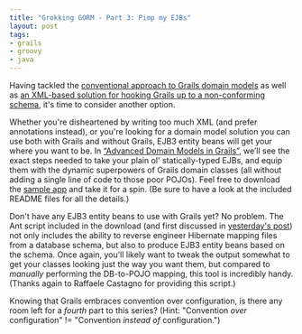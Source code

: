 ```yaml
---
title: "Grokking GORM - Part 3: Pimp my EJBs"
layout: post
tags:
- grails
- groovy
- java
---
```

Having tackled the [conventional approach to Grails domain models](http://jasonrudolph.com/blog/2007/07/20/groking-gorm-part-1-conventional-thinking/ "Grokking GORM - Part 1: Conventional Thinking") as well as [an XML-based solution for hooking Grails up to a non-conforming schema](http://jasonrudolph.com/blog/2007/07/21/groking-gorm-part-2-no-schema-left-behind/ "Grokking GORM - Part 2: No Schema Left Behind"), it's time to consider another option.  

Whether you're disheartened by writing too much XML (and prefer annotations instead), or you're looking for a domain model solution you can use both with Grails and without Grails, EJB3 entity beans will get your where you want to be.  In [“Advanced Domain Models in Grails”](http://www.nofluffjuststuff.com/speaker_topic_view.jsp?topicId=609), we’ll see the exact steps needed to take your plain ol' statically-typed EJBs, and equip them with the dynamic superpowers of Grails domain classes (all without adding a single line of code to those poor POJOs).  Feel free to download the [sample app](http://jasonrudolph.com/downloads/presentations/Advanced_Domain_Models_in_Grails-Example_Code.zip) and take it for a spin.  (Be sure to have a look at the included README files for all the details.)

Don't have any EJB3 entity beans to use with Grails yet?  No problem.  The Ant script included in the download (and first discussed in [yesterday's post](http://jasonrudolph.com/blog/2007/07/21/groking-gorm-part-2-no-schema-left-behind/ "Grokking GORM - Part 2: No Schema Left Behind")) not only includes the ability to reverse engineer Hibernate mapping files from a database schema, but also to produce EJB3 entity beans based on the schema.  Once again, you'll likely want to tweak the output somewhat to get your classes looking just the way you want them, but compared to *manually* performing the DB-to-POJO mapping, this tool is incredibly handy.  (Thanks again to Raffaele Castagno for providing this script.)

Knowing that Grails embraces convention over configuration, is there any room left for a *fourth* part to this series?  (Hint:  "Convention *over* configuration" != "Convention *instead of* configuration.")
